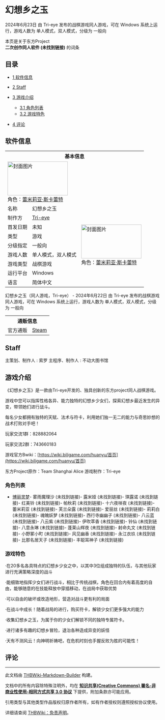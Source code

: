 # 幻想乡之玉

<!-- source html: G:\repos\THBWiki-Markdown-Builder\THBWikiMarkdown\Temp\main\9\9d\ns0%3A%E5%B9%BB%E6%83%B3%E4%B9%A1%E4%B9%8B%E7%8E%89.html -->

2024年6月23日 由 Tri-eye  发布的战棋游戏同人游戏，可在 Windows 系统上运行，游戏人数为 单人模式，双人模式，分级为 一般向

本页是关于东方Project  
 **二次创作同人软件 (未找到链接)** 的词条
## 目录

- [1 软件信息](#软件信息)
- [2 Staff](#Staff)
- [3 游戏介绍](#游戏介绍)

  - [3.1 角色列表](#角色列表)
  - [3.2 游戏特色](#游戏特色)



- [4 评论](#评论)




## 软件信息

<table><tbody><tr><th colspan="3">基本信息</th></tr><tr><td class="cover-artwork-mobile" colspan="2"><a href="./文件-幻想乡之玉封面.png.md" class="image" title="封面图片"><img alt="封面图片" src="https://upload.thwiki.cc/thumb/5/5a/%E5%B9%BB%E6%83%B3%E4%B9%A1%E4%B9%8B%E7%8E%89%E5%B0%81%E9%9D%A2.png/196px-%E5%B9%BB%E6%83%B3%E4%B9%A1%E4%B9%8B%E7%8E%89%E5%B0%81%E9%9D%A2.png" decoding="async" loading="lazy" width="196" height="110" srcset="https://upload.thwiki.cc/thumb/5/5a/%E5%B9%BB%E6%83%B3%E4%B9%A1%E4%B9%8B%E7%8E%89%E5%B0%81%E9%9D%A2.png/294px-%E5%B9%BB%E6%83%B3%E4%B9%A1%E4%B9%8B%E7%8E%89%E5%B0%81%E9%9D%A2.png 1.5x, https://upload.thwiki.cc/thumb/5/5a/%E5%B9%BB%E6%83%B3%E4%B9%A1%E4%B9%8B%E7%8E%89%E5%B0%81%E9%9D%A2.png/392px-%E5%B9%BB%E6%83%B3%E4%B9%A1%E4%B9%8B%E7%8E%89%E5%B0%81%E9%9D%A2.png 2x" data-file-width="800" data-file-height="450"></a><div class="cover-char">角色：<a href="./蕾米莉亚·斯卡蕾特.md" title="蕾米莉亚·斯卡蕾特">蕾米莉亚·斯卡蕾特</a></div></td>
</tr><tr><td class="label">名称</td><td colspan="2"> 幻想乡之玉 </td></tr><tr><td class="label">制作方</td><td><a href="./Tri-eye.md" title="Tri-eye">Tri-eye</a></td><td class="cover-artwork" rowspan="7" style="min-width:196px;"><a href="./文件-幻想乡之玉封面.png.md" class="image" title="封面图片"><img alt="封面图片" src="https://upload.thwiki.cc/thumb/5/5a/%E5%B9%BB%E6%83%B3%E4%B9%A1%E4%B9%8B%E7%8E%89%E5%B0%81%E9%9D%A2.png/196px-%E5%B9%BB%E6%83%B3%E4%B9%A1%E4%B9%8B%E7%8E%89%E5%B0%81%E9%9D%A2.png" decoding="async" loading="lazy" width="196" height="110" srcset="https://upload.thwiki.cc/thumb/5/5a/%E5%B9%BB%E6%83%B3%E4%B9%A1%E4%B9%8B%E7%8E%89%E5%B0%81%E9%9D%A2.png/294px-%E5%B9%BB%E6%83%B3%E4%B9%A1%E4%B9%8B%E7%8E%89%E5%B0%81%E9%9D%A2.png 1.5x, https://upload.thwiki.cc/thumb/5/5a/%E5%B9%BB%E6%83%B3%E4%B9%A1%E4%B9%8B%E7%8E%89%E5%B0%81%E9%9D%A2.png/392px-%E5%B9%BB%E6%83%B3%E4%B9%A1%E4%B9%8B%E7%8E%89%E5%B0%81%E9%9D%A2.png 2x" data-file-width="800" data-file-height="450"></a><div class="cover-char">角色：<a href="./蕾米莉亚·斯卡蕾特.md" title="蕾米莉亚·斯卡蕾特">蕾米莉亚·斯卡蕾特</a></div></td>
</tr><tr><td class="label">首发日期</td><td>未知</td></tr><tr><td class="label">类型</td><td>游戏</td></tr><tr><td class="label">分级指定</td><td>一般向</td></tr><tr><td class="label">游戏人数</td><td>单人模式，双人模式</td></tr><tr><td class="label">游戏类型</td><td>战棋游戏</td></tr><tr><td class="label">运行平台</td><td>Windows</td></tr><tr><td class="label">语言</td><td>简体中文</td></tr></tbody></table>

幻想乡之玉（同人游戏，Tri-eye） - 2024年6月22日 由 Tri-eye  发布的战棋游戏同人游戏，可在 Windows 系统上运行，游戏人数为 单人模式，双人模式，分级为 一般向

<table><tbody><tr><th colspan="3">通贩信息</th></tr><tr><td class="label">官方通贩</td><td colspan="2"><a rel="nofollow" class="external text" href="https://store.steampowered.com/app/2243100">Steam</a></td></tr></tbody></table>


## Staff
主策划、制作人
: 索罗
主程序、制作人
: 不动大图书馆

## 游戏介绍
  
《幻想乡之玉》是一款由Tri-eye开发的、独具创新的东方project同人战棋游戏。  

游戏中您可以指挥性格各异、能力独特的幻想乡少女们，探索幻想乡最近发生的异变，带领她们进行战斗。  

每名少女都拥有独特的天赋、法术与符卡，利用她们独一无二的能力与奇思妙想的战术打败对手吧！  

玩家交流1群：828882064  

玩家交流2群：743660183  

游戏官方Bwiki：[https://wiki.biligame.com/huanyu/首页](https://wiki.biligame.com/huanyu/首页)
  
  
东方Project原作：Team Shanghai Alice
游戏制作：Tri-eye
  

### 角色列表
- [](./文件-幻想乡之玉-博丽灵梦-半身.png.md)[博丽灵梦](./幻想乡之玉-博丽灵梦.md)- [](./文件-幻想乡之玉-雾雨魔理沙-半身.png.md)雾雨魔理沙 (未找到链接)- [](./文件-幻想乡之玉-露米娅-半身.png.md)露米娅 (未找到链接)- [](./文件-幻想乡之玉-琪露诺-半身.png.md)琪露诺 (未找到链接)- [](./文件-幻想乡之玉-红美铃-半身.png.md)红美铃 (未找到链接)- [](./文件-幻想乡之玉-帕秋莉-半身.png.md)帕秋莉 (未找到链接)- [](./文件-幻想乡之玉-十六夜咲夜-半身.png.md)十六夜咲夜 (未找到链接)- [](./文件-幻想乡之玉-蕾米莉亚-半身.png.md)蕾米莉亚 (未找到链接)- [](./文件-幻想乡之玉-芙兰朵露-半身.png.md)芙兰朵露 (未找到链接)- [](./文件-幻想乡之玉-爱丽丝-半身.png.md)爱丽丝 (未找到链接)- [](./文件-幻想乡之玉-莉莉白-半身.png.md)莉莉白 (未找到链接)- [](./文件-幻想乡之玉-魂魄妖梦-半身.png.md)魂魄妖梦 (未找到链接)- [](./文件-幻想乡之玉-西行寺幽幽子-半身.png.md)西行寺幽幽子 (未找到链接)- [](./文件-幻想乡之玉-八云蓝-半身.png.md)八云蓝 (未找到链接)- [](./文件-幻想乡之玉-八云紫-半身.png.md)八云紫 (未找到链接)- [](./文件-幻想乡之玉-伊吹萃香-半身.png.md)伊吹萃香 (未找到链接)- [](./文件-幻想乡之玉-铃仙-半身.png.md)铃仙 (未找到链接)- [](./文件-幻想乡之玉-八意永琳-半身.png.md)八意永琳 (未找到链接)- [](./文件-幻想乡之玉-蓬莱山辉夜-半身.png.md)蓬莱山辉夜 (未找到链接)- [](./文件-幻想乡之玉-射命丸文-半身.png.md)射命丸文 (未找到链接)- [](./文件-幻想乡之玉-小野冢小町-半身.png.md)小野冢小町 (未找到链接)- [](./文件-幻想乡之玉-风见幽香-半身.png.md)风见幽香 (未找到链接)- [](./文件-幻想乡之玉-永江衣玖-半身.png.md)永江衣玖 (未找到链接)- [](./文件-幻想乡之玉-比那名居天子-半身.png.md)比那名居天子 (未找到链接)- [](./文件-幻想乡之玉-丰聪耳神子-半身.png.md)丰聪耳神子 (未找到链接)

### 游戏特色
  
·在20多名各具特点的幻想乡少女之中，以其中3位组成独特的队伍，与其他玩家进行充满策略深度的战斗  

[](./文件-幻想乡之玉-匹配.gif.md)
  

  
[](./文件-幻想乡之玉-选人.gif.md)  

  
·能细致地指挥少女们进行战斗，相比于传统战棋，角色在回合内有着高度的自由，能够随意的在技能释放中穿插移动，在战局中获取优势  

·可以自由的破坏或改造地形，营造对战斗更有利的局面  

  

  
[](./文件-幻想乡之玉-填海.gif.md)  

  
·在战斗中成长！随着战局的进行，购买符卡，解锁少女们更多强大的能力  

  

  
[](./文件-幻想乡之玉-出符卡.gif.md)  

  
·收集幻想乡之玉，为属于你的少女们解锁不同的独特专属符卡。  

  

  
[](./文件-幻想乡之玉-冒险.gif.md)  

  
·进行诸多有趣的幻想乡冒险，退治各种造成异变的妖怪  

  

  
[](./文件-幻想乡之玉-pve对话.gif.md)  

  
·天有不测风云！向神明祈祷吧，在危机时刻也手握反败为胜的可能性！  

[](./文件-幻想乡之玉-商店内页1.png.md)
  

## 评论




---

此文档由 [THBWiki-Markdown-Builder](https://github.com/Delsin-Yu/THBWiki-Markdown-Builder) 构建。

文档中的所有内容除特殊注明外，均在 [**知识共享(Creative Commons) 署名-非商业性使用-相同方式共享 3.0 协议**](https://creativecommons.org/licenses/by-sa/3.0/deed.zh-hans) 下提供，附加条款亦可能应用。

引用类型与其他类型作品版权归原作者所有，如有作者授权则遵照授权协议使用。

详细请查阅 [THBWiki：免责声明](https://thbwiki.cc/THBWiki:%E5%85%8D%E8%B4%A3%E5%A3%B0%E6%98%8E)。


